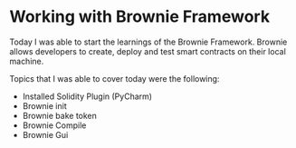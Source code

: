 # Working with Brownie Framework

Today I was able to start the learnings of the Brownie Framework. Brownie allows developers to create, deploy and test smart contracts on their local machine.

Topics that I was able to cover today were the following: 

- Installed Solidity Plugin (PyCharm)
- Brownie init
- Brownie bake token
- Brownie Compile
- Brownie Gui